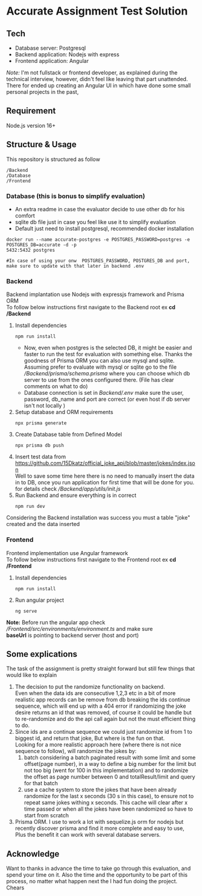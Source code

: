 # Accurate Assignment Test Solution
## Tech
* Database server: Postgresql
* Backend application: Nodejs with express
* Frontend application: Angular

*Note:* I'm not fullstack or frontend developer, as explained during the technical interview, however, didn't feel like leaving that part unattended. There for ended up creating an Angular UI in which have done some small personal projects in the past,

## Requirement
Node.js version 16+

## Structure & Usage
This repository is structured as follow
 ```
 /Backend
 /Database
 /Frontend
 ```
### Database (this is bonus to simplify evaluation)
* An extra readme in case the evaluator decide to use other db for his comfort
* sqlite db file just in case you feel like use it to simplify evaluation
* Default just need to install postgresql, recommended docker installation
```
docker run --name accurate-postgres -e POSTGRES_PASSWORD=postgres -e POSTGRES_DB=accurate -d -p 
5432:5432 postgres

#In case of using your onw  POSTGRES_PASSWORD, POSTGRES_DB and port, make sure to update with that later in backend .env

```

### Backend
Backend implantation use Nodejs with expressjs framework and Prisma ORM  
To follow below instructions first navigate to the Backend root
ex **cd /Backend**
1. Install dependencies 
    ```
    npm run install
    ```
    * Now, even when postgres is the selected DB, it might be easier and faster to run the test for evaluation with something else. Thanks the goodness of Prisma ORM you can also use mysql and sqlite.
    Assuming prefer to evaluate with mysql or sqlite go to the file */Backend/prisma/schema.prisma* where you can choose which db server to use from the ones configured there. (File has clear comments on what to do)
    * Database connection is set in *Backend/.env* make sure the user, password, db_name and port are correct (or even host if db server isn't not locally )
2. Setup database and ORM requirements
    ```
    npx prisma generate
    ```
3. Create Database table from Defined Model
    ```
    npx prisma db push
    ```
4. Insert test data from https://github.com/15Dkatz/official_joke_api/blob/master/jokes/index.json  
    Well to save some time here there is no need to manually insert the data in to DB, once you run application for first time that will be done for you. for details check */Backend/app/utils/init.js*
5. Run Backend and ensure everything is in correct
    ```
    npm run dev
    ```
Considering the Backend installation was success you must a table "joke" created and the data inserted
### Frontend
Frontend implementation use Angular framework  
To follow below instructions first navigate to the Frontend root
ex **cd /Frontend**
1. Install dependencies 
    ```
    npm run install
    ```
2. Run angular project
    ```
    ng serve
    ```
**Note:** Before run the angular app check */Frontend/src/environments/environment.ts* and make sure  
**baseUrl** is pointing to backend server (host and port)

## Some explications
The task of the assignment is pretty straight forward but still few things that would like to explain
1. The decision to put the randomize functionality on backend.  
    Even when the data ids are consecutive 1,2,3 etc in a bit of more realistic app records can be remove from db breaking the ids continue sequence, which will end up with a 404 error if randomizing the joke desire returns an id that was removed, of course it could be handle but to re-randomize and do the api call again but not the must efficient thing to do.
2. Since ids are a continue sequence we could just randomize id from 1 to biggest id, and return that joke, But where is the fun on that.  
    Looking for a more realistic approach here (where there is not nice sequence to follow), will randomize the jokes by:  
    1. batch considering a batch paginated result with some limit and some offset(page number), in a way to define a big number for the limit but not too big (went for 100 in this implementation) and to randomize the offset as page number between 0 and totalResult/limit and query for that batch 
    2. use a cache system to store the jokes that have been already randomize for the last x seconds (30 s in this case), to ensure not to repeat same jokes withing x seconds. This cache will clear after x time passed or when all the jokes have been randomized so have to start from scratch
3. Prisma ORM. I use to work a lot with sequelize.js orm for nodejs but recently discover prisma and find it more complete and easy to use, Plus the benefit it can work with several database servers.

## Acknowledge
Want to thanks in advance the time to take go through this evaluation, and spend your time on it.
Also the time and the opportunity to be part of this process, no matter what happen next the I had fun doing the project.  
Chears
